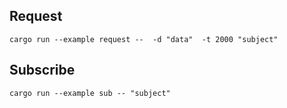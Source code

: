 

## Request

```shell
cargo run --example request --  -d "data"  -t 2000 "subject"
```

## Subscribe
```shell
cargo run --example sub -- "subject"
```

